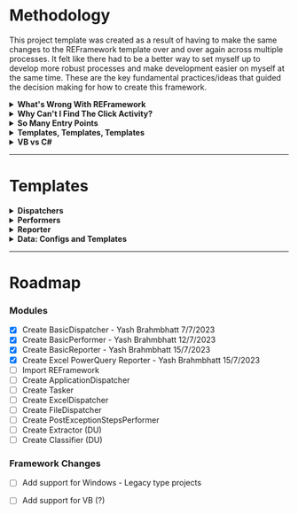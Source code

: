 # Methodology
This project template was created as a result of having to make the same changes to the REFramework template over and over again across multiple processes. It felt like there had to be a better way to set myself up to develop more robust processes and make development easier on myself at the same time. These are the key fundamental practices/ideas that guided the decision making for how to create this framework.

<details>
  <summary>
    <b>What's Wrong With REFramework</b>
  </summary>
  
  I think there are a few fundamental flaws with the REFramework, outlined below:

  1. No separation between system exceptions for transactions vs framework components. This creates unnecessary confusing at the framework level, and requires the user to   do the heavy lifting of understanding when the SystemException variable is coming from a framework exception (ie. initialization/get transaction data/set transaction status failure) or a transaction (process.xaml exception). The answer is to just create separate variables for these different scenarios and modify the transitions to make it clearer.
  2. Lack of sending emails for exceptions. When the bot encounters a Business, System, or Framework exception, there is usually some action that a human must take. If its a business exception, the business must take action. If its a system or framework exception, the RPA or IT Ops team must take action. Therefore, it's just something that should be included.
  3. GetTransactionData.xaml is useless. As far as I can tell, it is used retrieve and parse the QueueItem.SpecificContent dictionary and prepare the data for the Process.xaml workflow. Considering the above point, in case the input data is incorrect and the bot fails, the REFramework just ends the process, without notifiying the business that they need to take action on this item. Parsing the input data should be a task within Process.xaml. You can then just have the GetQueueItem activity directly in Main.xaml.
  4. There is no need to support non-orchestrator queues. It is such an edge case, and considering how much bloat/complexity it adds to the framework, it doesn't seem worth including it. Just try refactoring the base REFramework template to only support Orchestrator queues, and you'll see SetTransactionStatus.xaml be simplified extensiely, even completely removing RetryTransaction.xaml (or whatever its called).
  5. I think log messages are fine to hard code within the code, and should not be included in the Config file. I find that the only time I change a log message is when I want to add additional variable information at runtime, not to change the semantics of the message, in which case, I would have to make a code change and publish a new version anyways. The benefit of hard-coding messages is that it declutters the Config file to only the important stuff.
  6. The base InitAllSettings.xaml isn't great. While it doesn't require Excel to be installed, it cannot deal with the config file being 'locked' by another user (ie. ReadOnly Open). It also could have more functionality like reading mapping files or text resources from storage buckets or local paths.

</details>
  
<details>
  <summary>
    <b>Why Can't I Find The Click Activity?</b>
  </summary>

  I wanted to completely remove the UiAutomation package as a direct dependancy of the project template. This signals you to try to isolate all UI logic to libraries, which is the best practice. This will ensure that as you create automations, you will have an ever expanding set of workflows organized by libraries at your disposal to reuse as needed. No more copy pasting. The only portion of the REFramework that uses the UiAutomation package is TakeScreenshot.xaml, which uses it to take a screenshot of the screen during exceptions. This project template works around that by using the core System.Drawing and System.Windows.Forms imports from the System.Activities package.
  
</details>

<details>
  <summary>
    <b>So Many Entry Points</b>
  </summary>
  
  Entry points map to 'Modules' within your automation design. This project template is built around the assumption that you will have multiple entry points within it. Entry Points allow you to create multiple processes from a single package, simplifying deployment, version control/git, and making maintenance easier by being able to share workflows between entry points (and in the future C# source code files as well).
  
  The idea is that all your code for a particular automation (end to end) should be within the same package. The one downside to this is that it makes the package larger and memory constraints may have to be taken into account, however, this is mitigated significantly due to the improvements in UiPath's compiler.
    
</details>

<details>
  <summary>
    <b>Templates, Templates, Templates</b>
  </summary>
    You'll notice that there are no entry points defined within the project when you first open it. This is because this is an all-purpose template and leverages the .template folder of a project to do so. The project template should be able to be able to support all sorts of combinations of modules into a single project template, because you will occassionally have a more complex design than 1 Dispatcher, 1 Performer, 1 Reporter. Currently, within this project, there are templates for the below modules:

  1. Dispatcher
  2. Performer
  3. Reporter
  4. Configs
  5. Templates

  This lets us be able to customize the project depending on the design. Do you need multiple dispatchers because you need to look at different sources of input at different schedules? Just copy a Dispatcher template as needed. Do you have multiple units of work for this automation and require multiple queues and performers? Just copy a Performer subfolder into your root directory as needed. Do you need a tasker in between different modules of the automation? No problem, just copy the folders as needed. Maybe some DU Extraction stuff? or Classification?

  The idea is to have an modular template that can accommodate a large variety of designs, instead of having to create a completely different project.

  Another amazing benefit is that it uncouples the adoption of a module template from adoption of the project template. Don't like a template that someone created? Cool, just don't use it. This also reduces the barrier for people to contribute to the template as well as adopt other's contributions because it is low-risk.
  
</details>

<details>
  <summary>
    <b>VB vs C#</b>
  </summary>
  
  > "Going forward, we do not plan to evolve Visual Basic as a language," the .NET team said. "This supports language stability and maintains compatibility between the .NET Core and .NET Framework versions of Visual Basic. Future features of .NET Core that require language changes may not be supported in Visual Basic. Due to differences in the platform, there will be some differences between Visual Basic on .NET Framework and .NET Core."
> 
> \- Microsoft, 2020 ([source](https://visualstudiomagazine.com/articles/2020/03/12/vb-in-net-5.aspx]))

Continuing to code in VB would be just poor planning for the future, and after 1 or 2 processes using C#, you'll realize how much easier and cleaner C# is.

It also allows you to get familiar with a language that's used across the industry for other development scenarios like web front end, web back end, desktop applications, etc., instead of something that's almost exclusively used for Excel Macros. 

Do you not like job security?

</details>

<hr />

# Templates
<details>
  <summary>
    <b>Dispatchers</b>
  </summary>
  Dispatchers are workflows designed to read data from sources and add them to the Orchestrator Queue. Included OOB:

  1. <details>
      <summary>
        <b>BasicDispatcher</b>
      </summary>
      A basic dispatcher template that's essentially a sequence with a try-catch around it that sends an email when any exceptions occur.
     </details>
  2. <details>
      <summary>
        <b>ApplicationDispatcher</b>
      </summary>
      A more complex dispatcher designed for when you need to do steps within an application to collect information in order to add to the queue. Useful for scenarios where you read a table, and iterate through it, get additional information for each row, and then add it to the queue. This is because it provides exception handling at the 'Transaction' level so that errors processing particular rows do not impact the entire dispatcher.
     </details>

</details>

<details>
  <summary>
    <b>Performers</b>
  </summary>
  Performers are workflows designed to read data from queue items and perform tasks, typically within an application. Included OOB:

  1. <details>
       <summary>
         <b>BasicPerformer</b>
       </summary>
       A basic performer template that's has the same overall design as the REFramework, but addresses the concerns listen in the Methodology section above.
     </details>
  2. <details>
       <summary>
         <b>REFramework</b>
       </summary>
       The REFramework as you know and love. Here in case you are inclined to continue using it. Not recommended though.
     </details>
  3. <details>
       <summary>
         <b>BasicTasker</b>
       </summary>
       A framework for a persistent process that creates an Action Center task, suspends until it is completed, and then parses the response and forwards the data to the next queue.
     </details>
</details>

<details>
  <summary>
    <b>Reporter</b>
  </summary>
  Reporters are workflows designed to read the transaction data and report on how the bot performed. Included OOB:

  1. <details>
       <summary>
         <b>BasicReporter</b>
       </summary>
       A basic reporting template that uses the Orchestrator OData API to load queue data and write to an excel template. The template has some built in visualizations as well with a pivot table/chart. It uses a CRON expression argument to be able determine the reporting period, as well as a built in overload in case you want to specify the reporting range yourself. Lastly, it sends and email with a summary of the outcomes in an email and attaches the excel file created.
     </details>
  2. <details>
       <summary>
         <b>PowerQueryReporter</b>
       </summary>
       This is an excel file that uses the built in Power Query capabilities to connect to the Orchestrator as a built-in connection. This provides the same visualizations, and increases the scope to the entire Orchestrator, instead of a single queue/folder. Located in .templates\Data\Templates\PowerQueryReporter.xlsx.
     </details>
</details>

<details>
  <summary>
    <b>Data: Configs and Templates</b>
  </summary>
  There are a variety of data resources available as a template. Included OOB:

  1. <details>
       <summary>
         <b>Configs</b>
       </summary>
       There is a config file available for each of the out of the box dispatchers and performers.
     </details>
  2. <details>
       <summary>
         <b>Templates</b>
       </summary>
       The templates folder includes mainly some .html and .txt files that contain the subject and body of the emails to send across various module templates. It also contains the excel file template for the BasicReporter, as well as, an excel file that has a connection to load queue items from Orchestrator into a pivot table, in case you don't want to use a reporter at all.
     </details>
</details>

<hr />

# Roadmap
### Modules
- [x] Create BasicDispatcher - Yash Brahmbhatt 7/7/2023
- [x] Create BasicPerformer - Yash Brahmbhatt 12/7/2023
- [x] Create BasicReporter - Yash Brahmbhatt 15/7/2023
- [x] Create Excel PowerQuery Reporter - Yash Brahmbhatt 15/7/2023
- [ ] Import REFramework
- [ ] Create ApplicationDispatcher
- [ ] Create Tasker
- [ ] Create ExcelDispatcher
- [ ] Create FileDispatcher
- [ ] Create PostExceptionStepsPerformer
- [ ] Create Extractor (DU)
- [ ] Create Classifier (DU)

### Framework Changes
- [ ] Add support for Windows - Legacy type projects
- [ ] Add support for VB (?)

